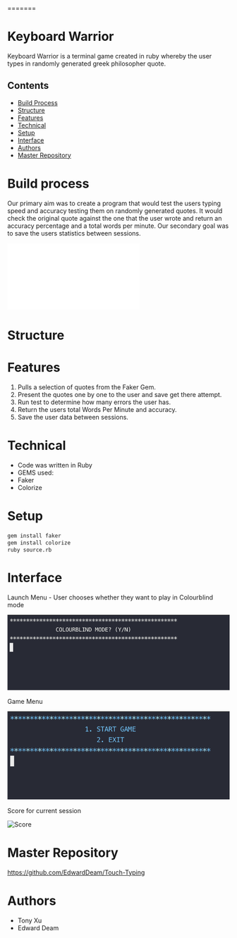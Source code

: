 =======
# Keyboard Warrior 

Keyboard Warrior is a terminal game created in ruby whereby the user types in randomly generated greek philosopher quote.

## Contents
* [Build Process](#Build-Process)
* [Structure](#Structure)
* [Features](#Features)
* [Technical](#Technical)
* [Setup](#setup)
* [Interface](#Interface)
* [Authors](#Authors)
* [Master Repository](#Master-Repository)

# Build process
Our primary aim was to create a program that would test the users typing speed and accuracy testing them on  randomly generated quotes. It would check the original quote against the one that the user wrote and return an accuracy percentage and a total words per minute.
Our secondary goal was to save the users statistics between sessions.

![Plan](docs/plan.pdf)

# Structure

# Features
1. Pulls a selection of quotes from the Faker Gem.
2. Present the quotes one by one to the user and save get there attempt.
3. Run test to determine how many errors the user has.
4. Return the users total Words Per Minute and accuracy.
5. Save the user data between sessions.

# Technical
* Code was written in Ruby
* GEMS used:
* Faker
* Colorize

# Setup
```
gem install faker
gem install colorize
ruby source.rb
```

# Interface

Launch Menu - User chooses whether they want to play in Colourblind mode

![Colour](docs/Colourblind.png)


Game Menu

![Game](docs/StartGame.png)

Score for current session

![Score](doc/Results.png)

# Master Repository
https://github.com/EdwardDeam/Touch-Typing

# Authors
* Tony Xu
* Edward Deam
